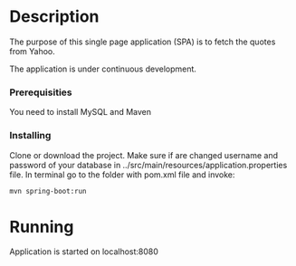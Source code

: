 # Description


The purpose of this single page application (SPA) is to fetch the quotes from Yahoo.

The application is under continuous development.



### Prerequisities

You need to install MySQL and Maven



### Installing

Clone or download the project. Make sure if are changed username and password of your database in ../src/main/resources/application.properties file.
In terminal go to the folder with pom.xml file and invoke:



```
mvn spring-boot:run
```


# Running

Application is started on localhost:8080






